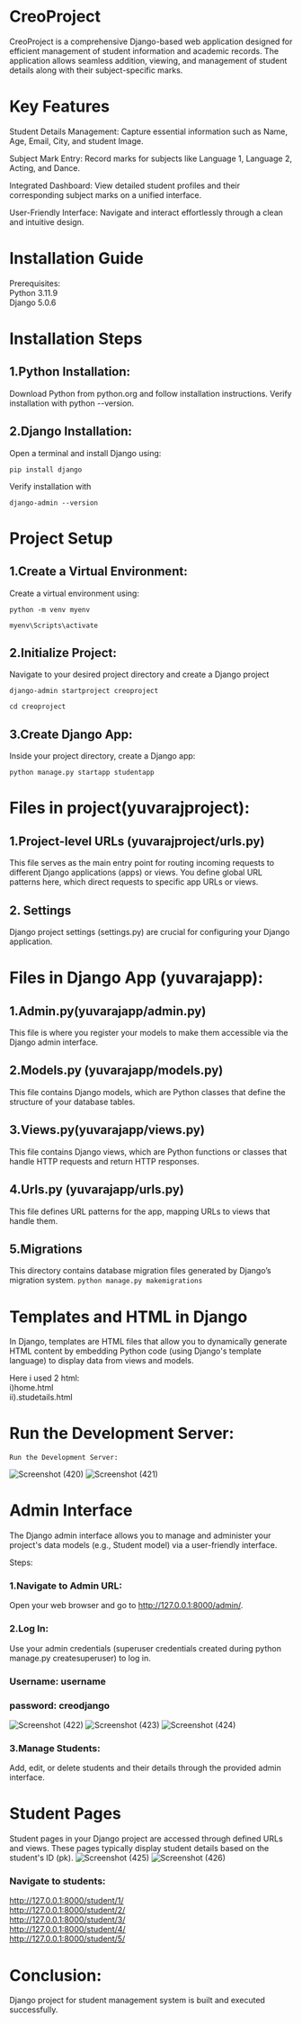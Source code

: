 # CreoProject
CreoProject is a comprehensive Django-based web application designed for efficient management of student information and academic records. The application allows seamless addition, viewing, and management of student details along with their subject-specific marks.

# Key Features
Student Details Management: Capture essential information such as Name, Age, Email, City, and student Image.

Subject Mark Entry: Record marks for subjects like Language 1, Language 2, Acting, and Dance.

Integrated Dashboard: View detailed student profiles and their corresponding subject marks on a unified interface.

User-Friendly Interface: Navigate and interact effortlessly through a clean and intuitive design.

# Installation Guide
Prerequisites:<br>
Python 3.11.9<br>
Django 5.0.6<br>

# Installation Steps
## 1.Python Installation:
Download Python from python.org and follow installation instructions.
Verify installation with python --version.

## 2.Django Installation:
Open a terminal and install Django using:
```
pip install django
```
Verify installation with 
```
django-admin --version
```
# Project Setup

## 1.Create a Virtual Environment:
Create a virtual environment using:


```
python -m venv myenv
```
```
myenv\Scripts\activate
```

## 2.Initialize Project:

Navigate to your desired project directory and create a Django project

```
django-admin startproject creoproject
```
```
cd creoproject
```

## 3.Create Django App:

Inside your project directory, create a Django app:
```
python manage.py startapp studentapp
```

# Files in project(yuvarajproject):

## 1.Project-level URLs (yuvarajproject/urls.py)
This file serves as the main entry point for routing incoming requests to different Django applications (apps) or views.
You define global URL patterns here, which direct requests to specific app URLs or views.

## 2. Settings
Django project settings (settings.py) are crucial for configuring your Django application. 

# Files in Django App (yuvarajapp):

## 1.Admin.py(yuvarajapp/admin.py)
This file is where you register your models to make them accessible via the Django admin interface.

## 2.Models.py (yuvarajapp/models.py)
This file contains Django models, which are Python classes that define the structure of your database tables.

## 3.Views.py(yuvarajapp/views.py)
This file contains Django views, which are Python functions or classes that handle HTTP requests and return HTTP responses.

## 4.Urls.py (yuvarajapp/urls.py)
This file defines URL patterns for the app, mapping URLs to views that handle them.

## 5.Migrations
This directory contains database migration files generated by Django’s migration system.
```python manage.py makemigrations```

# Templates and HTML in Django
In Django, templates are HTML files that allow you to dynamically generate HTML content by embedding Python code (using Django's template language) to display data from views and models.

Here i used 2 html:<br>
i)home.html<br>
ii).studetails.html

# Run the Development Server:
```
Run the Development Server:
```
![Screenshot (420)](https://github.com/yuvarajan-88/creo_project/assets/174254156/0739e0e5-665e-4646-92ca-670304bcc1ce)
![Screenshot (421)](https://github.com/yuvarajan-88/creo_project/assets/174254156/1b88d921-bf46-4c2a-a667-73dbde3d6e64)

# Admin Interface
The Django admin interface allows you to manage and administer your project's data models (e.g., Student model) via a user-friendly interface.

Steps:<br>
### 1.Navigate to Admin URL:

Open your web browser and go to http://127.0.0.1:8000/admin/.

### 2.Log In:

Use your admin credentials (superuser credentials created during python manage.py createsuperuser) to log in.<br>
### Username: username
### password: creodjango

![Screenshot (422)](https://github.com/yuvarajan-88/creo_project/assets/174254156/e92472f1-7555-443b-944b-d1630f6a9c7c)
![Screenshot (423)](https://github.com/yuvarajan-88/creo_project/assets/174254156/bb667899-798c-4989-b0a5-2bfd13b93798)
![Screenshot (424)](https://github.com/yuvarajan-88/creo_project/assets/174254156/677cd82c-3edd-484b-a62f-446fa09e4851)
### 3.Manage Students:

Add, edit, or delete students and their details through the provided admin interface.

# Student Pages
Student pages in your Django project are accessed through defined URLs and views. These pages typically display student details based on the student's ID (pk).
![Screenshot (425)](https://github.com/yuvarajan-88/creo_project/assets/174254156/2fef2306-6714-4fee-adbc-778df25940f6)
![Screenshot (426)](https://github.com/yuvarajan-88/creo_project/assets/174254156/92880666-6d3e-4b95-ab50-6bfb097757c2)
### Navigate to students:<br>
http://127.0.0.1:8000/student/1/<br>
http://127.0.0.1:8000/student/2/<br>
http://127.0.0.1:8000/student/3/<br>
http://127.0.0.1:8000/student/4/<br>
http://127.0.0.1:8000/student/5/<br>

# Conclusion:
Django project for student management system is built and executed successfully.





